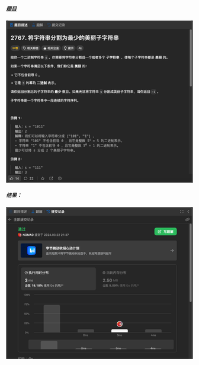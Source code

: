 ##### [题目](https://leetcode.cn/problems/partition-string-into-minimum-beautiful-substrings/description/)
![pic](img.png)
##### 结果：
![pic](result.png)